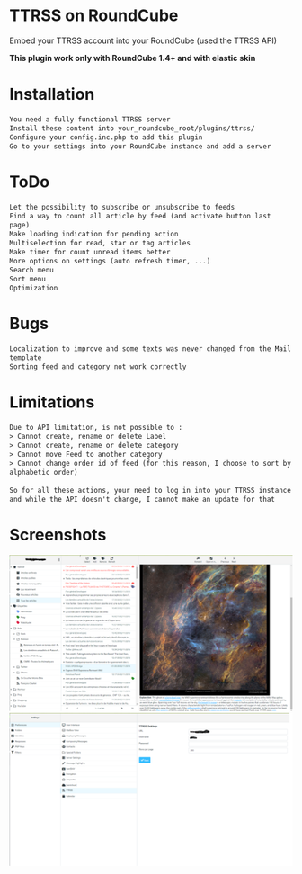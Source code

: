 # TTRSS on RoundCube

Embed your TTRSS account into your RoundCube (used the TTRSS API)

**This plugin work only with RoundCube 1.4+ and with elastic skin**

# Installation

```
You need a fully functional TTRSS server
Install these content into your_roundcube_root/plugins/ttrss/
Configure your config.inc.php to add this plugin
Go to your settings into your RoundCube instance and add a server
```

# ToDo

```
Let the possibility to subscribe or unsubscribe to feeds
Find a way to count all article by feed (and activate button last page)
Make loading indication for pending action
Multiselection for read, star or tag articles
Make timer for count unread items better
More options on settings (auto refresh timer, ...)
Search menu
Sort menu
Optimization
```

# Bugs

```
Localization to improve and some texts was never changed from the Mail template
Sorting feed and category not work correctly
```

# Limitations

```
Due to API limitation, is not possible to : 
> Cannot create, rename or delete Label
> Cannot create, rename or delete category
> Cannot move Feed to another category
> Cannot change order id of feed (for this reason, I choose to sort by alphabetic order)

So for all these actions, your need to log in into your TTRSS instance and while the API doesn't change, I cannot make an update for that
```

# Screenshots
![roundcube_ttrss Main](screenshots/Main.png)
![roundcube_ttrss Settings](screenshots/Settings.png)